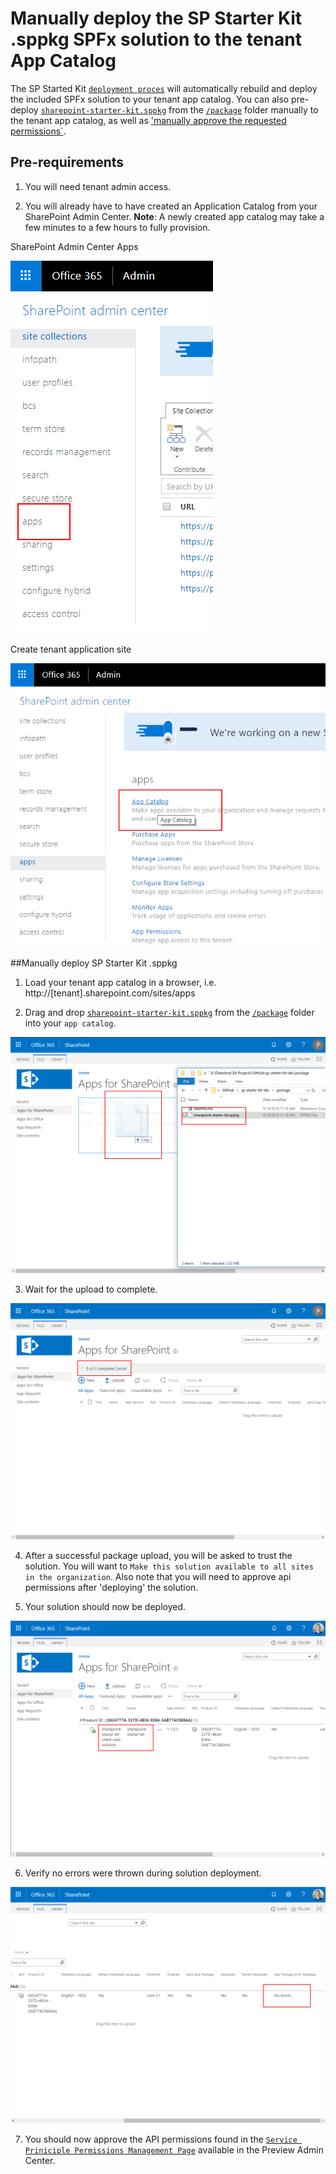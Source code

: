 # Manually deploy the SP Starter Kit .sppkg SPFx solution to the tenant App Catalog

The SP Started Kit [`deployment proces`](../provisiniong/readme.md) will automatically rebuild and deploy the included SPFx solution to your tenant app catalog. You can also pre-deploy [`sharepoint-starter-kit.sppkg`](../package/sharepoint-starter-kit.sppkg) from the [`/package`](../package) folder manually to the tenant app catalog, as well as ['manually approve the requested permissions`](api-management.md).

## Pre-requirements

1. You will need tenant admin access.

2. You will already have to have created an Application Catalog from your SharePoint Admin Center. **Note**: A newly created app catalog may take a few minutes to a few hours to fully provision.

SharePoint Admin Center Apps

![SharePoint Admin Center](../assets/images/app-catalog-01.png)

Create tenant application site

![SharePoint Admin Center](../assets/images/app-catalog-02.png)


##Manually deploy SP Starter Kit .sppkg

1. Load your tenant app catalog in a browser, i.e. http://[tenant].sharepoint.com/sites/apps

2. Drag and drop [`sharepoint-starter-kit.sppkg`](../package/sharepoint-starter-kit.sppkg) from the [`/package`](../package) folder into your `app catalog`.

![Application Catalog](../assets/images/spfx-solution-deployment-manual-01.png)

3. Wait for the upload to complete.

![Application Catalog](../assets/images/spfx-solution-deployment-manual-02.png)

4. After a successful package upload, you will be asked to trust the solution. You will want to `Make this solution available to all sites in the organization`. Also note that you will need to approve api permissions after 'deploying' the solution.

5. Your solution should now be deployed.

![Application Catalog](../assets/images/spfx-solution-deployment-manual-04.png)

6. Verify no errors were thrown during solution deployment.

![Application Catalog](../assets/images/spfx-solution-deployment-manual-05.png)

7. You should now approve the API permissions found in the [`Service Priniciple Permissions Management Page`](api-management.md) available in the Preview Admin Center.